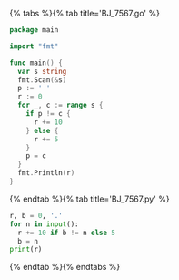 {% tabs %}{% tab title='BJ_7567.go' %}

```go
package main

import "fmt"

func main() {
  var s string
  fmt.Scan(&s)
  p := ' '
  r := 0
  for _, c := range s {
    if p != c {
      r += 10
    } else {
      r += 5
    }
    p = c
  }
  fmt.Println(r)
}
```

{% endtab %}{% tab title='BJ_7567.py' %}

```py
r, b = 0, '.'
for n in input():
  r += 10 if b != n else 5
  b = n
print(r)
```

{% endtab %}{% endtabs %}
